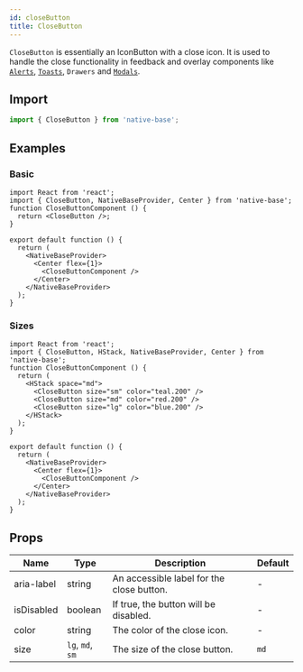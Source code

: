```yaml
---
id: closeButton
title: CloseButton
---
```


`CloseButton` is essentially an IconButton with a close icon. It is used to handle the close functionality in feedback and overlay components like [`Alerts`](alert.md), [`Toasts`](toast.md), `Drawers` and [`Modals`](modal.md).

## Import

```jsx
import { CloseButton } from 'native-base';
```

## Examples

### Basic

```SnackPlayer name=CloseButton%20Example
import React from 'react';
import { CloseButton, NativeBaseProvider, Center } from 'native-base';
function CloseButtonComponent () {
  return <CloseButton />;
}

export default function () {
  return (
    <NativeBaseProvider>
      <Center flex={1}>
        <CloseButtonComponent />
      </Center>
    </NativeBaseProvider>
  );
}
```

### Sizes

```SnackPlayer name=CloseButton%20Example(Sizes)
import React from 'react';
import { CloseButton, HStack, NativeBaseProvider, Center } from 'native-base';
function CloseButtonComponent () {
  return (
    <HStack space="md">
      <CloseButton size="sm" color="teal.200" />
      <CloseButton size="md" color="red.200" />
      <CloseButton size="lg" color="blue.200" />
    </HStack>
  );
}

export default function () {
  return (
    <NativeBaseProvider>
      <Center flex={1}>
        <CloseButtonComponent />
      </Center>
    </NativeBaseProvider>
  );
}
```

## Props

| Name       | Type             | Description                               | Default |
| ---------- | ---------------- | ----------------------------------------- | ------- |
| aria-label | string           | An accessible label for the close button. | -       |
| isDisabled | boolean          | If true, the button will be disabled.     | -       |
| color      | string           | The color of the close icon.              | -       |
| size       | `lg`, `md`, `sm` | The size of the close button.             | `md`    |
